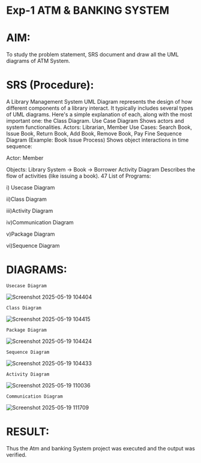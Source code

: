 # Exp-1 ATM & BANKING SYSTEM

# AIM:
To study the problem statement, SRS document and draw all the UML diagrams of ATM System.
# SRS (Procedure):
A Library Management System UML Diagram represents the design of how different components of a library interact. It typically includes several types of UML diagrams. Here's a simple explanation of each, along with the most important one: the Class Diagram. Use Case Diagram Shows actors and system functionalities. Actors: Librarian, Member Use Cases: Search Book, Issue Book, Return Book, Add Book, Remove Book, Pay Fine Sequence Diagram (Example: Book Issue Process) Shows object interactions in time sequence:

Actor: Member

Objects: Library System → Book → Borrower Activity Diagram Describes the flow of activities (like issuing a book). 47 List of Programs:

i) Usecase Diagram

ii)Class Diagram

iii)Activity Diagram

iv)Communication Diagram

v)Package Diagram

vi)Sequence Diagram

# DIAGRAMS:
```Usecase Diagram```


![Screenshot 2025-05-19 104404](https://github.com/user-attachments/assets/3a8b6c07-627a-4df6-ae5f-e4e7fe65a0f7)


```Class Diagram```


![Screenshot 2025-05-19 104415](https://github.com/user-attachments/assets/9b353fda-3850-4711-930b-41ce1057b936)

```Package Diagram```


![Screenshot 2025-05-19 104424](https://github.com/user-attachments/assets/00552211-0685-4fea-b396-74c8adf1815f)


```Sequence Diagram```


![Screenshot 2025-05-19 104433](https://github.com/user-attachments/assets/a48e6576-7a04-4d32-a81c-4187b6a905a3)


```Activity Diagram```


![Screenshot 2025-05-19 110036](https://github.com/user-attachments/assets/1a2328f1-40fc-4969-bddf-a51c6c795fff)


```Communication Diagram```


![Screenshot 2025-05-19 111709](https://github.com/user-attachments/assets/1e8be403-b8d8-4d54-8aaa-db3212a772bf)

# RESULT:

Thus the Atm and banking System project was executed and the output was verified.

